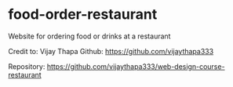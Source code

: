 # food-order-restaurant
Website for ordering food or drinks at a restaurant

Credit to: Vijay Thapa
Github: https://github.com/vijaythapa333

Repository: https://github.com/vijaythapa333/web-design-course-restaurant
